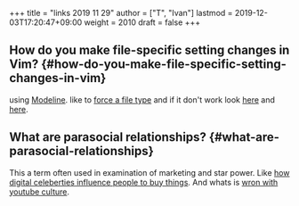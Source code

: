 +++
title = "links 2019 11 29"
author = ["T", "Ivan"]
lastmod = 2019-12-03T17:20:47+09:00
weight = 2010
draft = false
+++

## How do you make file-specific setting changes in Vim? {#how-do-you-make-file-specific-setting-changes-in-vim}

using [Modeline](https://www.howtoforge.com/tutorial/vim-modeline-settings/). like to [force a file type](https://stackoverflow.com/questions/3853028/how-to-force-vim-to-syntax-highlight-a-file-as-html) and if it don't work
look [here](https://superuser.com/questions/323712/modeline-not-work-in-vim) and [here](https://emacs.stackexchange.com/questions/36525/is-there-an-emacs-equivalent-of-vims-modeline-magic).


## What are parasocial relationships? {#what-are-parasocial-relationships}

This a term often used in examination of marketing and star
power. Like [how digital celeberties influence people to buy
things](https://www.sciencedirect.com/science/article/pii/S0747563218302553). And whats is [wron with youtube culture](https://digg.com/2018/parasocial-relationships-shannon-strucci-interview).
